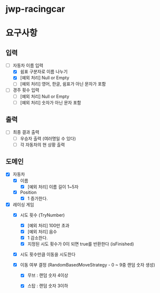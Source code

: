 # jwp-racingcar

# 요구사항

## 입력
- [ ] 자동차 이름 입력
  - [x] 쉼표 구분자로 이름 나누기
  - [x] [예외 처리] Null or Empty
  - [ ] [예외 처리] 영어, 한글, 쉼표가 아닌 문자가 포함

- [ ] 경주 횟수 입력
    - [ ] [예외 처리] Null or Empty
    - [ ] [예외 처리] 숫자가 아닌 문자 포함

## 출력
- [ ] 최종 결과 출력
  - [ ] 우승자 출력 (여러명일 수 있다)
  - [ ] 각 자동차의 현 상황 출력

## 도메인
- [x] 자동차
  - [x] 이름
    - [x] [예외 처리] 이름 길이 1~5자
  - [x] Position
    - [x] 1 증가한다.

- [x] 레이싱 게임
  - [x] 시도 횟수 (TryNumber)
    - [x] [예외 처리] 100만 초과
    - [x] [예외 처리] 음수
    - [x] 1 감소한다.
    - [x] 지정된 시도 횟수가 0이 되면 true를 반환한다 (isFinished)
  - [x] 시도 횟수만큼 이동을 시도한다

  - [x] 이동 여부 결정 (RandomBasedMoveStrategy - 0 ~ 9중 랜덤 숫자 생성)
    - [x] 무브 : 랜덤 숫자 4이상
    - [x] 스탑 : 랜덤 숫자 3이하


